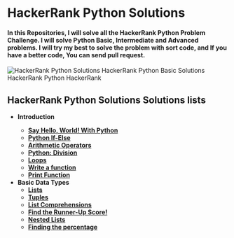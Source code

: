 # HackerRank Python Solutions
#### In this Repositories, I will solve all the HackerRank Python Problem Challenge. I will solve Python Basic, Intermediate and Advanced problems. I will try my best to solve the problem with sort code, and If you have a better code, You can send pull request. 
![HackerRank Python Solutions  HackerRank Python Basic Solutions  HackerRank Python  HackerRank](https://user-images.githubusercontent.com/74883556/189772302-2c3a46cd-566f-40c5-9b32-ea649a28141b.jpg)


## HackerRank Python Solutions Solutions lists
<ul dir="auto">
<li><b>Introduction<b> </li>
<ul dir="auto">
<li><a href="Introduction/SayHelloWorldWithPython.py">Say Hello, World! With Python</a></li>
<li><a href="Introduction/Python_If_Else.py">Python If-Else</a></li>
<li><a href="Introduction/Arithmetic_Operators.py">Arithmetic Operators</a></li>
<li><a href="Introduction/Python_Division.py">Python: Division</a></li>
<li><a href="Introduction/Loops.py">Loops</a></li>
<li><a href="Introduction/Witte_a_function.py">Write a function</a></li>
<li><a href="Introduction/print_function.py">Print Function</a></li>
</ul>
</li>
  <li>Basic Data Types
<ul dir="auto">
<li><a href="Basic Data Types/Lists.py">Lists</a></li>
<li><a href="Basic Data Types/Tuples.py">Tuples</a></li>
<li><a href="Basic Data Types/List_Comprehensions.py">List Comprehensions</a></li>
<li><a href="Basic Data Types/FindtheSecondLargestNumber.py">Find the Runner-Up Score!</a></li>
<li><a href="Basic Data Types/Nested_Lists.py">Nested Lists</a></li>
<li><a href="Basic Data Types/Findingthepercentage.py">Finding the percentage</a></li>
</ul>
</li>
